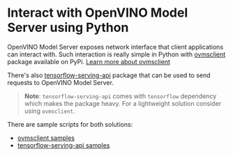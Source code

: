 # Interact with OpenVINO Model Server using Python

OpenVINO Model Server exposes network interface that client applications can interact with. Such interaction is really simple in Python with [ovmsclient](https://pypi.org/project/ovmsclient/) package available on PyPi. 
[Learn more about ovmsclient](ovmsclient/lib)

There's also [tensorflow-serving-api](https://pypi.org/project/tensorflow-serving-api/) package that can be used to send requests to OpenVINO Model Server. 

> **Note**: `tensorflow-serving-api` comes with `tensorflow` dependency which makes the package heavy. For a lightweight solution consider using `ovmsclient`.

There are sample scripts for both solutions:
- [ovmsclient samples](ovmsclient/samples)
- [tensorflow-serving-api samples](tensorflow-serving-api/samples)

